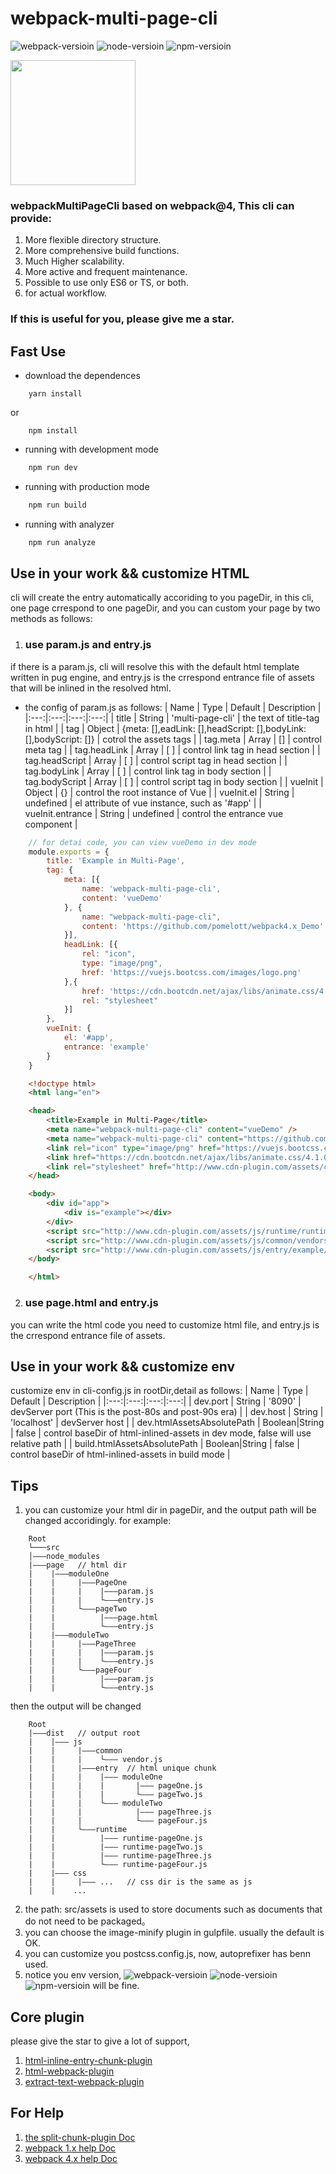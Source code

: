 # webpack-multi-page-cli

![webpack-versioin](https://img.shields.io/badge/webpack-4.0.0+-green)
![node-versioin](https://img.shields.io/badge/node-v10.8.0-green)
![npm-versioin](https://img.shields.io/badge/npm-v6.2.0-green)

<img width="200" height="200" src="https://webpack.js.org/assets/icon-square-big.svg">

### webpackMultiPageCli based on webpack@4, This cli can provide:

1. More flexible directory structure.
2. More comprehensive build functions.
3. Much Higher scalability.
4. More active and frequent maintenance.
5. Possible to use only ES6 or TS, or both.
6. for actual workflow.

### If this is useful for you, please give me a star.

## Fast Use
* download the dependences
```base
    yarn install
```
or
```base
    npm install
```
* running with development mode
```bash
    npm run dev
```
* running with production mode
```bash
    npm run build
```
* running with analyzer
```bash
    npm run analyze
```
## Use in your work && customize HTML

cli will create the entry automatically accoriding to you pageDir, in this cli, one page crrespond to one pageDir, and you can custom your page by two methods as follows:
1. ###  use param.js and entry.js
if there is a param.js, cli will resolve this with the default html template written in pug engine, and entry.js is the crrespond entrance file of assets that will be inlined in the resolved html.
* the config of param.js as follows:
  | Name | Type | Default | Description |
  |:---:|:---:|:---:|:---:|
  | title | String | 'multi-page-cli' | the text of title-tag in html |
  | tag | Object | {meta: [],eadLink: [],headScript: [],bodyLink: [],bodyScript: []} | cotrol the assets tags |
  | tag.meta | Array | [] | control meta tag |
  | tag.headLink | Array | [ ] | control link tag in head section |
  | tag.headScript | Array | [ ] | control script tag in head section |
  | tag.bodyLink | Array | [ ] | control link tag in body section |
  | tag.bodyScript | Array | [ ] | control script tag in body section |
  | vueInit | Object | {} | control the root instance of Vue |
  | vueInit.el | String | undefined | el attribute of vue instance, such as '#app' |
  | vueInit.entrance | String | undefined  | control the entrance vue component |
```js
    // for detai code, you can view vueDemo in dev mode
    module.exports = {
        title: 'Example in Multi-Page',
        tag: {
            meta: [{
                name: 'webpack-multi-page-cli',
                content: 'vueDemo'
            }, {
                name: "webpack-multi-page-cli",
                content: 'https://github.com/pomelott/webpack4.x_Demo'
            }],
            headLink: [{
                rel: "icon",
                type: "image/png",
                href: 'https://vuejs.bootcss.com/images/logo.png'
            },{
                href: 'https://cdn.bootcdn.net/ajax/libs/animate.css/4.1.0/animate.min.css',
                rel: "stylesheet"
            }]
        },
        vueInit: {
            el: '#app',
            entrance: 'example'
        }
    }
```
```html
    <!doctype html>
    <html lang="en">

    <head>
        <title>Example in Multi-Page</title>
        <meta name="webpack-multi-page-cli" content="vueDemo" />
        <meta name="webpack-multi-page-cli" content="https://github.com/pomelott/webpack4.x_Demo" />
        <link rel="icon" type="image/png" href="https://vuejs.bootcss.com/images/logo.png" />
        <link href="https://cdn.bootcdn.net/ajax/libs/animate.css/4.1.0/animate.min.css" rel="stylesheet" />
        <link rel="stylesheet" href="http://www.cdn-plugin.com/assets/css/entry/example/vueDemo.css?v=2466d76ff005024cce26">
    </head>

    <body>
        <div id="app">
            <div is="example"></div>
        </div>
        <script src="http://www.cdn-plugin.com/assets/js/runtime/runtime-vueDemo.js?v=2466d76ff005024cce26"></script>
        <script src="http://www.cdn-plugin.com/assets/js/common/vendors.js?v=5b4f3badf8d6ddb0036f"></script>
        <script src="http://www.cdn-plugin.com/assets/js/entry/example/vueDemo.js?v=8df1c19f97ce1a9abf72"></script>
    </body>

    </html>
```
2. ###  use page.html and entry.js
you can write the html code you need to customize html file, and entry.js is the crrespond entrance file of assets.

## Use in your work && customize env
customize env in cli-config.js in rootDir,detail as follows:
  | Name | Type | Default | Description |
  |:---:|:---:|:---:|:---:|
  | dev.port | String | '8090' | devServer port (This is the post-80s and post-90s era) |
  | dev.host | String | 'localhost' | devServer host |
  | dev.htmlAssetsAbsolutePath | Boolean\|String | false | control baseDir of html-inlined-assets in dev mode, false will use relative path |
  | build.htmlAssetsAbsolutePath | Boolean\|String | false | control baseDir of html-inlined-assets in build mode |

## Tips
1.  you can customize your html dir in pageDir, and the output path will be changed accoridingly. for example:
```
    Root 
    └───src
    │———node_modules
    |———page   // html dir
    |    |———moduleOne
    |    |     |———PageOne
    |    |     |    |———param.js
    |    |     |    └———entry.js
    |    |     └———pageTwo
    |    |          |———page.html
    |    |          └———entry.js
    |    |———moduleTwo
    |    |     |———PageThree 
    |    |     |    |———param.js  
    |    |     |    └———entry.js  
    |    |     └———pageFour
    |    |          |———param.js  
    |    |          └———entry.js   

```
then the output will be changed
```
    Root 
    |———dist   // output root
    |    |——— js
    |    |     |———common
    |    |     |    └——— vendor.js
    |    |     |———entry  // html unique chunk
    |    |     |    |——— moduleOne
    |    |     |    |       |——— pageOne.js
    |    |     |    |       └——— pageTwo.js
    |    |     |    └——— moduleTwo
    |    |     |            |——— pageThree.js
    |    |     |            └——— pageFour.js
    |    |     └———runtime
    |    |          |——— runtime-pageOne.js
    |    |          |——— runtime-pageTwo.js
    |    |          |——— runtime-pageThree.js
    |    |          └——— runtime-pageFour.js
    |    |——— css
    |    |     |——— ...   // css dir is the same as js
    |    |    ...  
```
2. the path: src/assets is used to store documents such as documents that do not need to be packaged。
3. you can choose the image-minify plugin in gulpfile. usually the default is OK.
4. you can customize you postcss.config.js, now, autoprefixer has benn used.
5. notice you env version, ![webpack-versioin](https://img.shields.io/badge/webpack-4.0.0+-green) ![node-versioin](https://img.shields.io/badge/node-v10.8.0-green) ![npm-versioin](https://img.shields.io/badge/npm-v6.2.0-green) will be fine.

## Core plugin
please give the star to give a lot of support, 
1. <a href="https://github.com/pomelott/html-inline-entry-chunk-plugin">html-inline-entry-chunk-plugin</a>
2. <a href="https://github.com/jantimon/html-webpack-plugin">html-webpack-plugin</a>
3. <a href="https://github.com/webpack-contrib/extract-text-webpack-plugin">extract-text-webpack-plugin</a>


## For Help
1.  <a href="https://www.cnblogs.com/pomelott/p/9030208.html">the split-chunk-plugin Doc</a>
2.  <a href="https://www.cnblogs.com/pomelott/p/6974167.html">webpack 1.x help Doc</a>
3.  <a href="https://www.cnblogs.com/pomelott/p/8977092.html">webpack 4.x help Doc</a>


